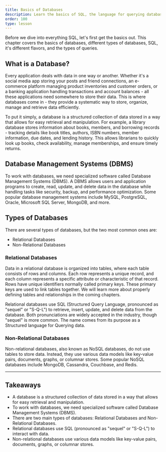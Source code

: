 ```yaml
---
title: Basics of Databases
description: Learn the basics of SQL, the language for querying databases.
order: 100
type: lesson
---
```


Before we dive into everything SQL, let's first get the basics out. This chapter covers the basics of databases, different types of databases, SQL, it's different flavors, and the types of queries.

## What is a Database?

Every application deals with data in one way or another. Whether it's a social media app storing your posts and friend connections, an e-commerce platform managing product inventories and customer orders, or a banking application handling transactions and account balances - all these applications need somewhere to store their data. This is where databases come in - they provide a systematic way to store, organize, manage and retrieve data efficiently.

To put it simply, a database is a structured collection of data stored in a way that allows for easy retrieval and manipulation. For example, a library database stores information about books, members, and borrowing records - tracking details like book titles, authors, ISBN numbers, member information, due dates, and lending history. This allows librarians to quickly look up books, check availability, manage memberships, and ensure timely returns.

## Database Management Systems (DBMS)

To work with databases, we need specialized software called Database Management Systems (DBMS). A DBMS allows users and application programs to create, read, update, and delete data in the database while handling tasks like security, backup, and performance optimization. Some popular database management systems include MySQL, PostgreSQL, Oracle, Microsoft SQL Server, MongoDB, and more.

## Types of Databases

There are several types of databases, but the two most common ones are:

- Relational Databases
- Non-Relational Databases

### Relational Databases

Data in a relational database is organized into tables, where each table consists of rows and columns. Each row represents a unique record, and each column represents a specific attribute or characteristic of that record. Rows have unique identifiers normally called primary keys. These primary keys are used to link tables together. We will learn more about properly defining tables and relationships in the coming chapters.

Relational databases use SQL (Structured Query Language, pronounced as "sequel" or "S-Q-L") to retrieve, insert, update, and delete data from the database. Both pronunciations are widely accepted in the industry, though "sequel" is more common. The name comes from its purpose as a Structured language for Querying data.

### Non-Relational Databases

Non-relational databases, also known as NoSQL databases, do not use tables to store data. Instead, they use various data models like key-value pairs, documents, graphs, or columnar stores. Some popular NoSQL databases include MongoDB, Cassandra, Couchbase, and Redis.

---

## Takeaways

- A database is a structured collection of data stored in a way that allows for easy retrieval and manipulation.
- To work with databases, we need specialized software called Database Management Systems (DBMS).
- There are two main types of databases: Relational Databases and Non-Relational Databases.
- Relational databases use SQL (pronounced as "sequel" or "S-Q-L") to interact with data.
- Non-relational databases use various data models like key-value pairs, documents, graphs, or columnar stores.